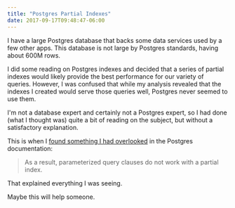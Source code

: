 ```yaml
---
title: "Postgres Partial Indexes"
date: 2017-09-17T09:48:47-06:00
---
```


I have a large Postgres database that backs some data services used by a
few other apps. This database is not large by Postgres standards, having
about 600M rows.

I did some reading on Postgres indexes and decided that a series of
partial indexes would likely provide the best performance for our
variety of queries. However, I was confused that while my analysis
revealed that the indexes I created would serve those queries well,
Postgres never seemed to use them.

I'm not a database expert and certainly not a Postgres expert, so I had
done (what I thought was) quite a bit of reading on the subject, but
without a satisfactory explanation.

This is when I [found something I had
overlooked](https://www.postgresql.org/docs/9.6/static/indexes-partial.html)
in the Postgres documentation:

> As a result, parameterized query clauses do not work with a partial index.

That explained everything I was seeing.

Maybe this will help someone.
